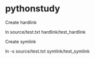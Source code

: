 # pythonstudy
Create hardlink

ln source/test.txt hardlink/test_hardlink

Create symlink

ln -s source/test.txt symlink/test_symlink
